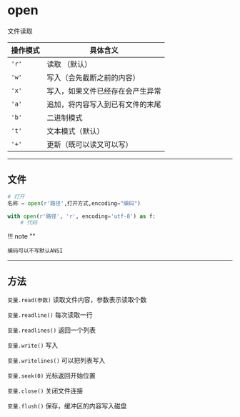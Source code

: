 # open

文件读取


| 操作模式 | 具体含义                         |
| -------- | -------------------------------- |
| `'r'`    | 读取 （默认）                    |
| `'w'`    | 写入（会先截断之前的内容）       |
| `'x'`    | 写入，如果文件已经存在会产生异常 |
| `'a'`    | 追加，将内容写入到已有文件的末尾 |
| `'b'`    | 二进制模式                       |
| `'t'`    | 文本模式（默认）                 |
| `'+'`    | 更新（既可以读又可以写）         |

---

## 文件

```python
# 打开
名称 = open(r'路径',打开方式,encoding="编码")
```

```python
with open(r'路径', 'r', encoding='utf-8') as f:
    # 代码
```

!!! note ""

    编码可以不写默认ANSI

---
## 方法

`变量.read(参数)`         读取文件内容，参数表示读取个数

`变量.readline()`        每次读取一行

`变量.readlines()`       返回一个列表

`变量.write()`              写入

`变量.writelines()`     可以把列表写入

`变量.seek(0)`              光标返回开始位置

`变量.close()`              关闭文件连接

`变量.flush()`              保存，缓冲区的内容写入磁盘